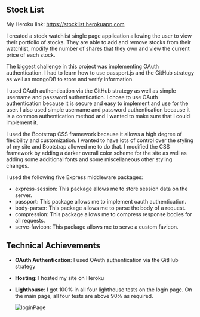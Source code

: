 ## Stock List

My Heroku link: https://stocklist.herokuapp.com

I created a stock watchlist single page application allowing the user to view their portfolio of stocks. They are able to add and remove stocks from their watchlist, modify the number of shares that they own and view the current price of each stock.

The biggest challenge in this project was implementing OAuth authentication. I had to learn how to use passport.js and the GitHub strategy as well as mongoDB to store and verify information.

I used OAuth authentication via the GitHub strategy as well as simple username and password authentication. I chose to use OAuth authentication because it is secure and easy to implement and use for the user. I also used simple username and password authentication because it is a common authentication method and I wanted to make sure that I could implement it.

I used the Bootstrap CSS framework because it allows a high degree of flexibility and customization. I wanted to have lots of control over the styling of my site and Bootstrap allowed me to do that. I modified the CSS framework by adding a darker overall color scheme for the site as well as adding some additional fonts and some miscellaneous other styling changes.

I used the following five Express middleware packages:

- express-session: This package allows me to store session data on the server.
- passport: This package allows me to implement oauth authentication.
- body-parser: This package allows me to parse the body of a request.
- compression: This package allows me to compress response bodies for all requests.
- serve-favicon: This package allows me to serve a custom favicon.

## Technical Achievements

- **OAuth Authentication**: I used OAuth authentication via the GitHub strategy
- **Hosting**: I hosted my site on Heroku
- **Lighthouse**: I got 100% in all four lighthouse tests on the login page. On the main page, all four tests are above 90% as required.

  ![loginPage](https://github.com/npollock1414/a3-persistence/blob/main/lightHouseLogin.png?raw=true)
